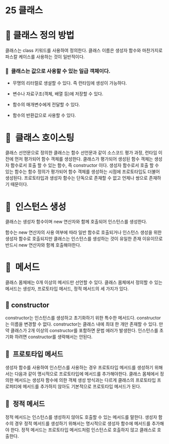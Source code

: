 # 25 클래스

# 📌 클래스 정의 방법

클래스는 class 키워드를 사용하여 정의한다. 클래스 이름은 생성자 함수와 마찬가지로 파스칼 케이스를 사용하는 것이 일반적이다.

### 📌  클래스는 값으로 사용할 수 있는 일급 객체이다.

- 무명의 리터럴로 생설할 수 있다. 즉 런타임에 생성이 가능하다.

- 변수나 자료구조(객체, 배열 등)에 저장할 수 있다.

- 함수의 매개변수에게 전달할 수 있다.

- 함수의 반환값으로 사용할 수 있다.

# 📌  클래스 호이스팅

클래스 선언문으로 정의한 클래스는 함수 선언문과 같이 소스코드 평가 과정, 런타임 이전에 먼저 평가되어 함수 객체를 생성한다. 클래스가 평가되어 생성된 함수 객체는 생성자 함수로서 호출 할 수 있는 함수, 즉 constructor 이다. 생성자 함수로서 호출 할 수 있는 함수는 함수 정의가 평가되어 함수 객체를 생성하는 시점에 프로토타입도 더불어 생성된다. 프로토타입과 생성자 함수는 단독으로 존재할 수 없고 언제나 쌍으로 존재하기 때문이다.

# 📌  인스턴스 생성

클래스는 생성자 함수이며 new 연산자와 함께 호출되어 인스턴스를 생성한다.

함수는 new 연산자의 사용 여부에 따라 일반 함수로 호출되거나 인스턴스 생성을 위한 생성자 함수로 호출되지만 클래스는 인스턴스를 생성하는 것이 유일한 존재 이유이므로 반드시 new 연산자와 함께 호출해야한다.

# 📌  메서드

클래스 몸체에는 0개 이상의 메서드만 선언할 수 있다. 클래스 몸체에서 정의할 수 있는 메서드는 생성자, 프로토타입 메서드, 정적 메서드의 세 가지가 있다.

## 🔖 constructor

constructor는 인스턴스를 생성하고 초기화하기 위한 특수한 메서드다. constructor는 이름을 변경할 수 없다. constructor는 클래스 내에 최대 한 개만 존재할 수 있다. 만약 클래스가 2개 이상의 constructor를 포함하면 문법 에러가 발생한다. 인스턴스를 초기화 하려면 constructor를 생략해서는 안된다.

## 🔖  프로토타입 메서드

생성자 함수를 사용하여 인스턴스를 사용하는 경우 프로토타입 메서드를 생성하기 위해서는 다음과 같이 명시적으로 프로토타입에 메서드를 추가해야한다. 클래스 몸체에서 정의한 메서드는 생성자 함수에 의한 객체 생성 방식과는 다르게 클래스의 프로토타입 프로퍼티에 메서드를 추가하지 않아도 기본적으로 프로토타입 메서드가 된다.

## 🔖  정적 메서드

정적 메서드는 인스턴스를 생성하지 않아도 호출할 수 있는 메서드를 말한다.
생성자 함수의 경우 정적 메서드를 생성하기 위해서는 명시적으로 생성자 함수에 메서드를 추가해야 한다.
정적 메서드는 프로토타입 메서드처럼 인스턴스로 호출하지 않고 클래스로 호출한다.
